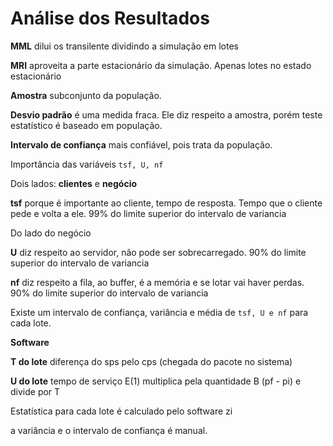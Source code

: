 # Análise dos Resultados

**MML** dilui os transilente dividindo a simulação em lotes

**MRI** aproveita a parte estacionário da simulação. Apenas lotes no estado estacionário

**Amostra** subconjunto da população.

**Desvio padrão** é uma medida fraca. Ele diz respeito a amostra, porém teste estatístico é baseado em população.

**Intervalo de confiança** mais confiável, pois trata da população. 

Importância das variáveis `tsf, U, nf`

Dois lados: **clientes** e **negócio**

**tsf** porque é importante ao cliente, tempo de resposta. Tempo que o cliente pede e volta a ele. 99% do limite superior do intervalo de variancia

Do lado do negócio

**U** diz respeito ao servidor, não pode ser sobrecarregado. 90% do limite superior do intervalo de variancia

**nf** diz respeito a fila, ao buffer, é a memória e se lotar vai haver perdas. 90% do limite superior do intervalo de variancia

Existe um intervalo de confiança, variância e média de `tsf, U e nf` para cada lote.

**Software**

**T do lote** diferença do sps pelo cps (chegada do pacote no sistema)

**U do lote** tempo de serviço E(1) multiplica pela quantidade B (pf - pi) e divide por T

Estatística para cada lote é calculado pelo software zi

a variância e o intervalo de confiança é manual.